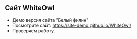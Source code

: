 ## Сайт WhiteOwl
- Демо версия сайта "Белый филин"
- Посмотрите сайт: https://site-demo.github.io/WhiteOwl/
- Проверяем работу.
